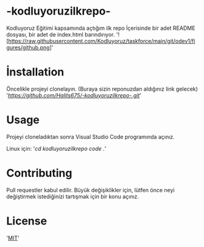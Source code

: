 # -kodluyoruzilkrepo-
Kodluyoruz Eğitimi kapsamında açtığım ilk repo İçerisinde bir adet README dosyası, bir adet de index.html barındırıyor.
'![https://raw.githubusercontent.com/Kodluyoruz/taskforce/main/git/odev1/figures/github.png]'
# İnstallation
Öncelikle projeyi clonelayın. (Buraya sizin reponuzdan aldığınız link gelecek)
'*https://github.com/Halits675/-kodluyoruzilkrepo-.git*'
# Usage
Projeyi cloneladıktan sonra Visual Studio Code programında açınız.

Linux için:
'*cd kodluyoruzilkrepo
code .*'
# Contributing
Pull requestler kabul edilir. Büyük değişiklikler için, lütfen önce neyi değiştirmek istediğinizi tartışmak için bir konu açınız.
# License
'[MIT](https://choosealicense.com)'
